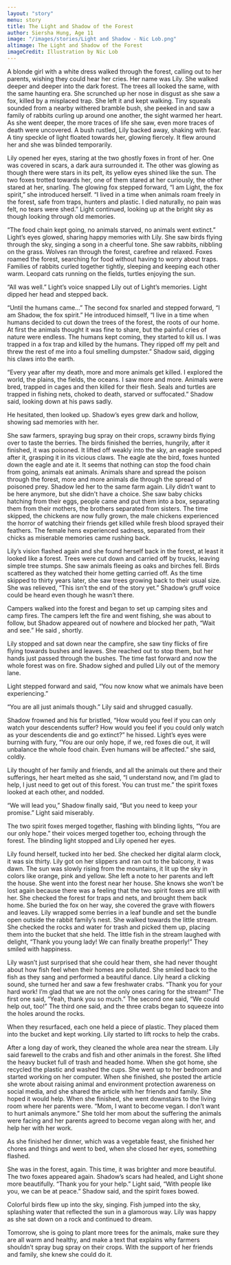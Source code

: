 ```yaml
---
layout: "story"
menu: story
title: The Light and Shadow of the Forest
author: Siersha Hung, Age 11
image: "/images/stories/Light and Shadow - Nic Lob.png"
altimage: The Light and Shadow of the Forest
imageCredit: Illustration by Nic Lob
---
```


A blonde girl with a white dress walked through the forest, calling out to her parents, wishing they could hear her cries. Her name was Lily. She walked deeper and deeper into the dark forest. The trees all looked the same, with the same haunting era. She scrunched up her nose in disgust as she saw a fox, killed by a misplaced trap. She left it and kept walking. Tiny squeals sounded from a nearby withered bramble bush, she peeked in and saw a family of rabbits curling up around one another, the sight warmed her heart. As she went deeper, the more traces of life she saw, even more traces of death were uncovered. A bush rustled, Lily backed away, shaking with fear. A tiny speckle of light floated towards her, glowing fiercely. It flew around her and she was blinded temporarily. 

Lily opened her eyes, staring at the two ghostly foxes in front of her. One was covered in scars, a dark aura surrounded it. The other was glowing as though there were stars in its pelt, its yellow eyes shined like the sun. The two foxes trotted towards her, one of them stared at her curiously, the other stared at her, snarling. The glowing fox stepped forward, “I am Light, the fox spirit,” she introduced herself. “I lived in a time when animals roam freely in the forest, safe from traps, hunters and plastic. I died naturally, no pain was felt, no tears were shed.” Light continued, looking up at the bright sky as though looking through old memories.

 “The food chain kept going, no animals starved, no animals went extinct.” Light’s eyes glowed, sharing happy memories with Lily. She saw birds flying through the sky, singing a song in a cheerful tone. She saw rabbits, nibbling on the grass. Wolves ran through the forest, carefree and relaxed. Foxes roamed the forest, searching for food without having to worry about traps. Families of rabbits curled together tightly, sleeping and keeping each other warm. Leopard cats running on the fields, turtles enjoying the sun. 
 
“All was well.” Light’s voice snapped Lily out of Light’s memories. Light dipped her head and stepped back.

“Until the humans came…” The second fox snarled and stepped forward, “I am Shadow, the fox spirit.” He introduced himself, “I live in a time when humans decided to cut down the trees of the forest, the roots of our home. At first the animals thought it was fine to share, but the painful cries of nature were endless. The humans kept coming, they started to kill us. I was trapped in a fox trap and killed by the humans. They ripped off my pelt and threw the rest of me into a foul smelling dumpster.” Shadow said, digging his claws into the earth. 

“Every year after my death, more and more animals get killed. I explored the world, the plains, the fields, the oceans. I saw more and more. Animals were bred, trapped in cages and then killed for their flesh. Seals and turtles are trapped in fishing nets, choked to death, starved or suffocated.” Shadow said, looking down at his paws sadly.

 He hesitated, then looked up. Shadow’s eyes grew dark and hollow, showing sad memories with her. 
 
She saw farmers, spraying bug spray on their crops, scrawny birds flying over to taste the berries. The birds finished the berries, hungrily, after it finished, it was poisoned. It lifted off weakly into the sky, an eagle swooped after it, grasping it in its vicious claws. The eagle ate the bird, foxes hunted down the eagle and ate it. It seems that nothing can stop the food chain from going, animals eat animals. Animals share and spread the poison through the forest, more and more animals die through the spread of poisoned prey. Shadow led her to the same farm again. Lily didn’t want to be here anymore, but she didn't have a choice. She saw baby chicks hatching from their eggs, people came and put them into a box, separating them from their mothers, the brothers separated from sisters. The time skipped, the chickens are now fully grown, the male chickens experienced the horror of watching their friends get killed while fresh blood sprayed their feathers. The female hens experienced sadness, separated from their chicks as miserable memories came rushing back.

Lily’s vision flashed again and she found herself back in the forest, at least it looked like a forest. Trees were cut down and carried off by trucks, leaving simple tree stumps. She saw animals fleeing as oaks and birches fell. Birds scattered as they watched their home getting carried off. As the time skipped to thirty years later, she saw trees growing back to their usual size. She was relieved, “This isn’t the end of the story yet.” Shadow’s gruff voice could be heard even though he wasn’t there. 

Campers walked into the forest and began to set up camping sites and camp fires. The campers left the fire and went fishing, she was about to follow, but Shadow appeared out of nowhere and blocked her path, “Wait and see.” He said , shortly.

 Lily stopped and sat down near the campfire, she saw tiny flicks of fire flying towards bushes and leaves. She reached out to stop them, but her hands just passed through the bushes. The time fast forward and now the whole forest was on fire. Shadow sighed and pulled Lily out of the memory lane.
 
 Light stepped forward and said, “You now know what we animals have been experiencing.” 
 
“You are all just animals though.” Lily said and shrugged casually.

 Shadow frowned and his fur bristled, “How would you feel if you can only watch your descendents suffer? How would you feel if you could only watch as your descendents die and go extinct?” he hissed. Light’s eyes were burning with fury, “You are our only hope, if we, red foxes die out, it will unbalance the whole food chain. Even humans will be affected.” she said, coldly.
 
  Lily thought of her family and friends, and all the animals out there and their sufferings, her heart melted as she said, “I understand now, and I’m glad to help, I just need to get out of this forest. You can trust me.” the spirit foxes looked at each other, and nodded.
  
 “We will lead you,” Shadow finally said, “But you need to keep your promise.” Light said miserably. 
 
The two spirit foxes merged together, flashing with blinding lights, “You are our only hope.” their voices merged together too, echoing through the forest. The blinding light stopped and Lily opened her eyes.

  Lily found herself, tucked into her bed. She checked her digital alarm clock, it was six thirty. Lily got on her slippers and ran out to the balcony, it was dawn. The sun was slowly rising from the mountains, it lit up the sky in colors like orange, pink and yellow. She left a note to her parents and left the house. She went into the forest near her house. She knows she won’t be lost again because there was a feeling that the two spirit foxes are still with her. She checked the forest for traps and nets, and brought them back home. She buried the fox on her way, she covered the grave with flowers and leaves. Lily wrapped some berries in a leaf bundle and set the bundle open outside the rabbit family’s nest. She walked towards the little stream. She checked the rocks and water for trash and picked them up, placing them into the bucket that she held. The little fish in the stream laughed with delight, “Thank you young lady! We can finally breathe properly!” They smiled with happiness.
  
 Lily wasn’t just surprised that she could hear them, she had never thought about how fish feel when their homes are polluted. She smiled back to the fish as they sang and performed a beautiful dance. Lily heard a clicking sound, she turned her and saw a few freshwater crabs. “Thank you for your hard work! I’m glad that we are not the only ones caring for the stream!” The first one said, “Yeah, thank you so much.” The second one said, “We could help out, too!” The third one said, and the three crabs began to squeeze into the holes around the rocks.
 
 When they resurfaced, each one held a piece of plastic. They placed them into the bucket and kept working. Lily started to lift rocks to help the crabs.
 
 After a long day of work, they cleaned the whole area near the stream. Lily said farewell to the crabs and fish and other animals in the forest. She lifted the heavy bucket full of trash and headed home. When she got home, she recycled the plastic and washed the cups. She went up to her bedroom and started working on her computer. When she finished, she posted the article she wrote about raising animal and environment protection awareness on social media, and she shared the article with her friends and family. She hoped it would help. When she finished, she went downstairs to the living room where her parents were. “Mom, I want to become vegan. I don’t want to hurt animals anymore.” She told her mom about the suffering the animals were facing and her parents agreed to become vegan along with her, and help her with her work.
 
 As she finished her dinner, which was a vegetable feast, she finished her chores and things and went to bed, when she closed her eyes, something flashed.
 
 She was in the forest, again. This time, it was brighter and more beautiful. The two foxes appeared again. Shadow’s scars had healed, and Light shone more beautifully. “Thank you for your help.” Light said, “With people like you, we can be at peace.” Shadow said, and the spirit foxes bowed.
 
 Colorful birds flew up into the sky, singing. Fish jumped into the sky, splashing water that reflected the sun in a glamorous way. Lily was happy as she sat down on a rock and continued to dream.
 
Tomorrow, she is going to plant more trees for the animals, make sure they are all warm and healthy, and make a text that explains why farmers shouldn’t spray bug spray on their crops. With the support of her friends and family, she knew she could do it. 

